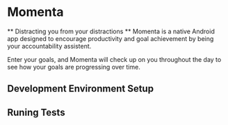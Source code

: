 # Momenta 
** Distracting you from your distractions **
Momenta is a native Android app designed to encourage productivity and goal achievement by being your accountability assistent. 

Enter your goals, and Momenta will check up on you throughout the day to see how your goals are progressing over time. 

## Development Environment Setup

## Runing Tests


